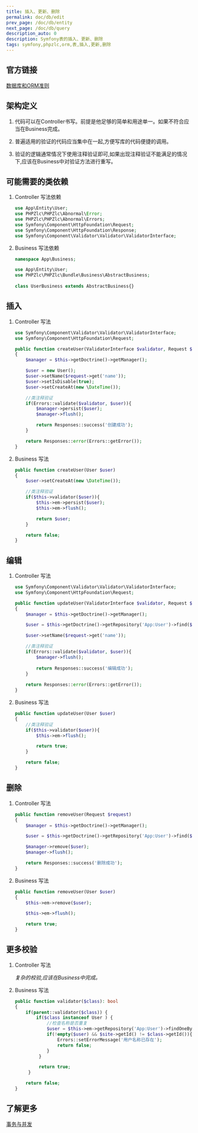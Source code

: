 ```yaml
---
title: 插入、更新、删除
permalink: doc/db/edit
prev_page: /doc/db/entity
next_page: /doc/db/query
description_auto: 0
description: Symfony表的插入、更新、删除
tags: symfony,phpzlc,orm,表,插入,更新,删除
---
```


## 官方链接

[数据库和ORM准则](https://symfony.com/doc/4.4/doctrine.html)

## 架构定义

1. 代码可以在Controller书写。前提是他足够的简单和用途单一。如果不符合应当在Business完成。

2. 普遍适用的验证的代码应当集中在一起,方便写库的代码便捷的调用。

3. 验证的逻辑通常情况下使用注释验证即可,如果出现注释验证不能满足的情况下,应该在Business中对验证方法进行重写。

## 可能需要的类依赖

1. Controller 写法依赖

    ```php
    use App\Entity\User;
    use PHPZlc\PHPZlc\Abnormal\Error;
    use PHPZlc\PHPZlc\Abnormal\Errors;
    use Symfony\Component\HttpFoundation\Request;
    use Symfony\Component\HttpFoundation\Response;
    use Symfony\Component\Validator\Validator\ValidatorInterface;
    ```

2. Business 写法依赖

    ```php
    namespace App\Business;
   
    use App\Entity\User;
    use PHPZlc\PHPZlc\Bundle\Business\AbstractBusiness;
        
    class UserBusiness extends AbstractBusiness{}
    ```

## 插入

1. Controller 写法

    ```php
    use Symfony\Component\Validator\Validator\ValidatorInterface;
    use Symfony\Component\HttpFoundation\Request;
    
    public function createUser(ValidatorInterface $validator, Request $request)
    {
        $manager = $this->getDoctrine()->getManager();

        $user = new User();
        $user->setName($request->get('name'));
        $user->setIsDisable(true);
        $user->setCreateAt(new \DateTime());

        //类注释验证
        if(Errors::validate($validator, $user)){
            $manager->persist($user);
            $manager->flush();

            return Responses::success('创建成功');
        }

        return Responses::error(Errors::getError());
    }
    ```

2. Business 写法

    ```php
    public function createUser(User $user)
    {
        $user->setCreateAt(new \DateTime());

        //类注释验证
        if($this->validator($user)){
            $this->em->persist($user);
            $this->em->flush();

            return $user;
        }

        return false;
    }
    ```

## 编辑

1. Controller 写法

    ```php
    use Symfony\Component\Validator\Validator\ValidatorInterface;
    use Symfony\Component\HttpFoundation\Request;
    
    public function updateUser(ValidatorInterface $validator, Request $request)
    {
        $manager = $this->getDoctrine()->getManager();

        $user = $this->getDoctrine()->getRepository('App:User')->find($request->get('id'));

        $user->setName($request->get('name'));

        //类注释验证
        if(Errors::validate($validator, $user)){
            $manager->flush();
            
            return Responses::success('编辑成功');
        }
        
        return Responses::error(Errors::getError());
    }
    ```

2. Business 写法

    ```php
    public function updateUser(User $user)
    {
        //类注释验证
        if($this->validator($user)){
            $this->em->flush();

            return true;
        }

        return false;
    }
    ```   

## 删除

1. Controller 写法

    ```php
    public function removeUser(Request $request)
    {
        $manager = $this->getDoctrine()->getManager();

        $user = $this->getDoctrine()->getRepository('App:User')->find($request->get('id'));

        $manager->remove($user);
        $manager->flush();

        return Responses::success('删除成功');
    }
    ```

2. Business 写法

    ```php
    public function removeUser(User $user)
    {
        $this->em->remove($user);

        $this->em->flush();

        return true;
    }
    ```
   
## 更多校验

1. Controller 写法

    _复杂的校验,应该在Business中完成。_

2. Business 写法

    ```php
    public function validator($class): bool
    {
        if(parent::validator($class)) {
            if($class instanceof User ) {
                //检查名称是否重复
                $user = $this->em->getRepository('App:User')->findOneBy(['name' => $class->getName()]);
                if(!empty($user) && $site->getId() != $class->getId()){
                    Errors::setErrorMessage('用户名称已存在');
                    return false;
                }
             }

             return true;
         }

        return false;
    }
    ```
   
## 了解更多

[事务与并发](https://www.doctrine-project.org/projects/doctrine-orm/en/2.7/reference/transactions-and-concurrency.html#transactions-and-concurrency)
